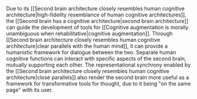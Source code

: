 ---
---

Due to its [[Second brain architecture closely resembles human cognitive architecture|high-fidelity resemblance of human cognitive architectures]], the [[Second brain has a cognitive architecture|second brain architecture]] can guide the development of tools for [[Cognitive augmentation is morally unambiguous when rehabilitative|cognitive augmentation]]. Through [[Second brain architecture closely resembles human cognitive architecture|clear parallels with the human mind]], it can provide a humanistic framework for dialogue between the two. Separate human cognitive functions can interact with specific aspects of the second brain, mutually supporting each other. The representational synchrony enabled by the [[Second brain architecture closely resembles human cognitive architecture|close parallels]] also render the second brain more useful as a framework for transformative tools for thought, due to it being "on the same page" with its user.